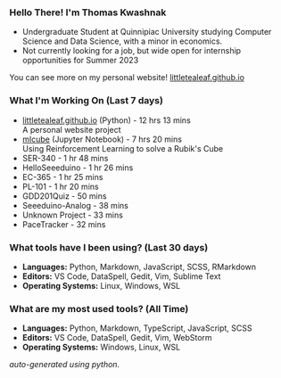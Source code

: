 
### Hello There! I'm Thomas Kwashnak

- Undergraduate Student at Quinnipiac University studying Computer Science and Data Science, with a minor in economics.
- Not currently looking for a job, but wide open for internship opportunities for Summer 2023

You can see more on my personal website! [littletealeaf.github.io](https://littletealeaf.github.io)

### What I'm Working On (Last 7 days)
<ul><li><a href="https://github.com/LittleTealeaf/littletealeaf.github.io">littletealeaf.github.io</a> (Python) - 12 hrs 13 mins<br>A personal website project</li><li><a href="https://github.com/LittleTealeaf/mlcube">mlcube</a> (Jupyter Notebook) - 7 hrs 20 mins<br>Using Reinforcement Learning to solve a Rubik's Cube</li><li>SER-340 - 1 hr 48 mins</li><li>HelloSeeeduino - 1 hr 26 mins</li><li>EC-365 - 1 hr 25 mins</li><li>PL-101 - 1 hr 20 mins</li><li>GDD201Quiz - 50 mins</li><li>Seeeduino-Analog - 38 mins</li><li>Unknown Project - 33 mins</li><li>PaceTracker - 32 mins</li></ul>

### What tools have I been using? (Last 30 days)
- **Languages:** Python, Markdown, JavaScript, SCSS, RMarkdown
- **Editors:** VS Code, DataSpell, Gedit, Vim, Sublime Text
- **Operating Systems:** Linux, Windows, WSL

### What are my most used tools? (All Time)
- **Languages:** Python, Markdown, TypeScript, JavaScript, SCSS
- **Editors:** VS Code, DataSpell, Gedit, Vim, WebStorm
- **Operating Systems:** Windows, Linux, WSL

*auto-generated using python.*
